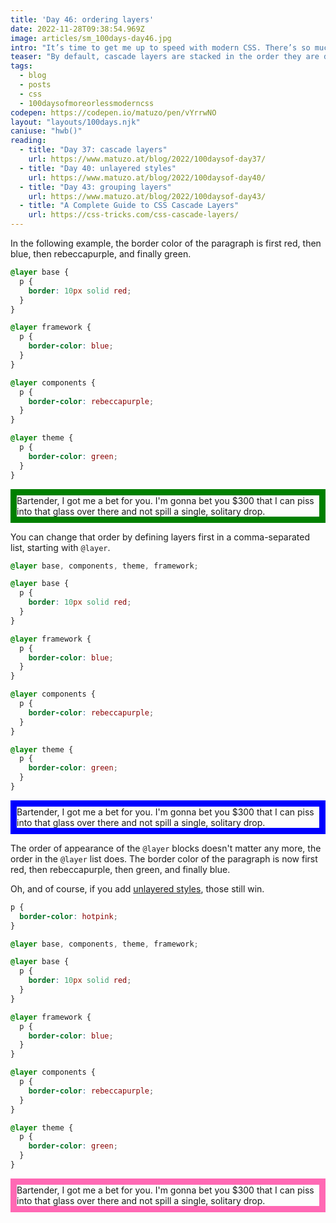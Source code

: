 ```yaml
---
title: 'Day 46: ordering layers'
date: 2022-11-28T09:38:54.969Z
image: articles/sm_100days-day46.jpg
intro: "It’s time to get me up to speed with modern CSS. There’s so much new in CSS that I know too little about. To change that I’ve started [#100DaysOfMoreOrLessModernCSS](/blog/2022/100-days-of-more-or-less-modern-css/). Why more or less modern CSS? Because some topics will be about cutting-edge features, while other stuff has been around for quite a while already, but I just have little to no experience with it."
teaser: "By default, cascade layers are stacked in the order they are defined, but you don’t have to rely on it. You can determine the order in one place."
tags:
  - blog
  - posts
  - css
  - 100daysofmoreorlessmoderncss
codepen: https://codepen.io/matuzo/pen/vYrrwNO
layout: "layouts/100days.njk"
caniuse: "hwb()"
reading:
  - title: "Day 37: cascade layers"
    url: https://www.matuzo.at/blog/2022/100daysof-day37/
  - title: "Day 40: unlayered styles"
    url: https://www.matuzo.at/blog/2022/100daysof-day40/
  - title: "Day 43: grouping layers"
    url: https://www.matuzo.at/blog/2022/100daysof-day43/
  - title: "A Complete Guide to CSS Cascade Layers"
    url: https://css-tricks.com/css-cascade-layers/
---
```

In the following example, the border color of the paragraph is first red, then blue, then rebeccapurple, and finally green. 


```css
@layer base {
  p {
    border: 10px solid red;
  }
}

@layer framework {
  p {
    border-color: blue;
  }
}

@layer components {
  p {
    border-color: rebeccapurple;
  }
}

@layer theme {
  p {
    border-color: green;
  }
}
```

<style>
@layer base {
  .demo1 p {
    border: 10px solid red;
  }
}

@layer framework {
  .demo1 p {
    border-color: blue;
  }
}

@layer components {
  .demo1 p {
    border-color: rebeccapurple;
  }
}

@layer theme {
  .demo1 p {
    border-color: green;
  }
}

.demo3 p {
  border-color: hotpink;
}

@layer base1, components1, theme1, framework1;

@layer base1 {
  .demo3 p,
  .demo2 p {
    border: 10px solid red;
  }
}

@layer framework1 {
  .demo3 p,
  .demo2 p {
    border-color: blue;
  }
}

@layer components1 {
  .demo3 p,
  .demo2 p {
    border-color: rebeccapurple;
  }
}

@layer theme1 {
  .demo3 p,
  .demo2 p {
    border-color: green;
  }
}
</style>

<div data-sample="demo" class="sample demo1">
<p>
Bartender, I got me a bet for you. I'm gonna bet you $300 that I can piss into that glass over there and not spill a single, solitary drop.
</p>
</div>

You can change that order by defining layers first in a comma-separated list, starting with `@layer`.

```css
@layer base, components, theme, framework;

@layer base {
  p {
    border: 10px solid red;
  }
}

@layer framework {
  p {
    border-color: blue;
  }
}

@layer components {
  p {
    border-color: rebeccapurple;
  }
}

@layer theme {
  p {
    border-color: green;
  }
}
```

<div data-sample="demo" class="sample demo2">
<p>
Bartender, I got me a bet for you. I'm gonna bet you $300 that I can piss into that glass over there and not spill a single, solitary drop.
</p>
</div>

The order of appearance of the `@layer` blocks doesn't matter any more, the order in the `@layer` list does. The border color of the paragraph is now first red, then rebeccapurple, then green, and finally blue.

Oh, and of course, if you add [unlayered styles](/blog/2022/100daysof-day40/), those still win.


```css
p {
  border-color: hotpink;
}

@layer base, components, theme, framework;

@layer base {
  p {
    border: 10px solid red;
  }
}

@layer framework {
  p {
    border-color: blue;
  }
}

@layer components {
  p {
    border-color: rebeccapurple;
  }
}

@layer theme {
  p {
    border-color: green;
  }
}
```

<div data-sample="demo" class="sample demo3">
<p>
Bartender, I got me a bet for you. I'm gonna bet you $300 that I can piss into that glass over there and not spill a single, solitary drop.
</p>
</div>
